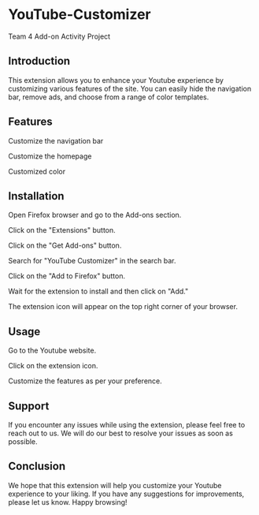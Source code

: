 # YouTube-Customizer

Team 4 Add-on Activity Project

## Introduction

This extension allows you to enhance your Youtube experience by customizing various features of the site. You can easily hide the navigation bar, remove ads, and choose from a range of color templates.

## Features

Customize the navigation bar

Customize the homepage

Customized color

## Installation

Open Firefox browser and go to the Add-ons section.

Click on the "Extensions" button.

Click on the "Get Add-ons" button.

Search for "YouTube Customizer" in the search bar.

Click on the "Add to Firefox" button.

Wait for the extension to install and then click on "Add."

The extension icon will appear on the top right corner of your browser.

## Usage

Go to the Youtube website.

Click on the extension icon.

Customize the features as per your preference.

## Support

If you encounter any issues while using the extension, please feel free to reach out to us. We will do our best to resolve your issues as soon as possible.

## Conclusion

We hope that this extension will help you customize your Youtube experience to your liking. If you have any suggestions for improvements, please let us know. Happy browsing!
